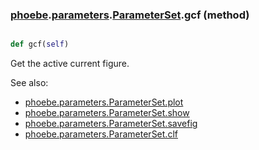 ### [phoebe](phoebe.md).[parameters](phoebe.parameters.md).[ParameterSet](phoebe.parameters.ParameterSet.md).gcf (method)


```py

def gcf(self)

```



Get the active current figure.

See also:
* [phoebe.parameters.ParameterSet.plot](phoebe.parameters.ParameterSet.plot.md)
* [phoebe.parameters.ParameterSet.show](phoebe.parameters.ParameterSet.show.md)
* [phoebe.parameters.ParameterSet.savefig](phoebe.parameters.ParameterSet.savefig.md)
* [phoebe.parameters.ParameterSet.clf](phoebe.parameters.ParameterSet.clf.md)

